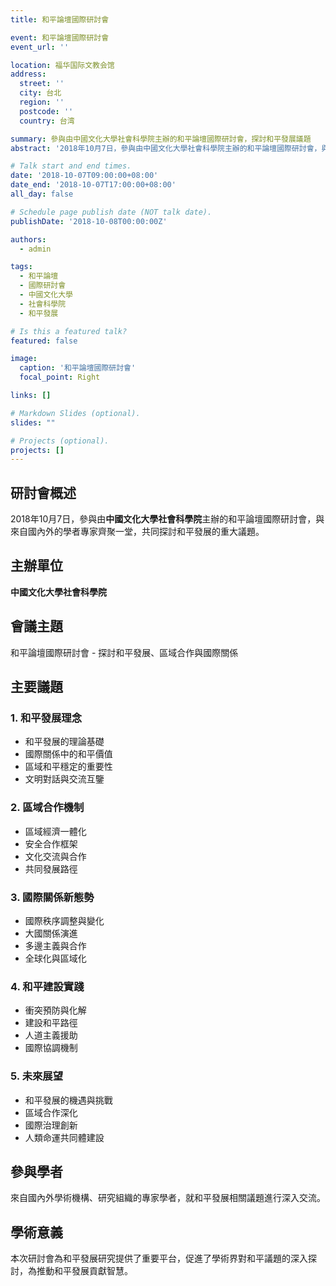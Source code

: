 ```yaml
---
title: 和平論壇國際研討會

event: 和平論壇國際研討會
event_url: ''

location: 福华国际文教会馆
address:
  street: ''
  city: 台北
  region: ''
  postcode: ''
  country: 台湾

summary: 參與由中國文化大學社會科學院主辦的和平論壇國際研討會，探討和平發展議題
abstract: '2018年10月7日，參與由中國文化大學社會科學院主辦的和平論壇國際研討會，與來自國內外的學者專家齊聚一堂，就和平發展、區域合作、國際關係等重要議題進行深入探討與交流。'

# Talk start and end times.
date: '2018-10-07T09:00:00+08:00'
date_end: '2018-10-07T17:00:00+08:00'
all_day: false

# Schedule page publish date (NOT talk date).
publishDate: '2018-10-08T00:00:00Z'

authors:
  - admin

tags:
  - 和平論壇
  - 國際研討會
  - 中國文化大學
  - 社會科學院
  - 和平發展

# Is this a featured talk?
featured: false

image:
  caption: '和平論壇國際研討會'
  focal_point: Right

links: []

# Markdown Slides (optional).
slides: ""

# Projects (optional).
projects: []
---
```


## 研討會概述

2018年10月7日，參與由**中國文化大學社會科學院**主辦的和平論壇國際研討會，與來自國內外的學者專家齊聚一堂，共同探討和平發展的重大議題。

## 主辦單位

**中國文化大學社會科學院**

## 會議主題

和平論壇國際研討會 - 探討和平發展、區域合作與國際關係

## 主要議題

### 1. 和平發展理念
- 和平發展的理論基礎
- 國際關係中的和平價值
- 區域和平穩定的重要性
- 文明對話與交流互鑒

### 2. 區域合作機制
- 區域經濟一體化
- 安全合作框架
- 文化交流與合作
- 共同發展路徑

### 3. 國際關係新態勢
- 國際秩序調整與變化
- 大國關係演進
- 多邊主義與合作
- 全球化與區域化

### 4. 和平建設實踐
- 衝突預防與化解
- 建設和平路徑
- 人道主義援助
- 國際協調機制

### 5. 未來展望
- 和平發展的機遇與挑戰
- 區域合作深化
- 國際治理創新
- 人類命運共同體建設

## 參與學者

來自國內外學術機構、研究組織的專家學者，就和平發展相關議題進行深入交流。

## 學術意義

本次研討會為和平發展研究提供了重要平台，促進了學術界對和平議題的深入探討，為推動和平發展貢獻智慧。